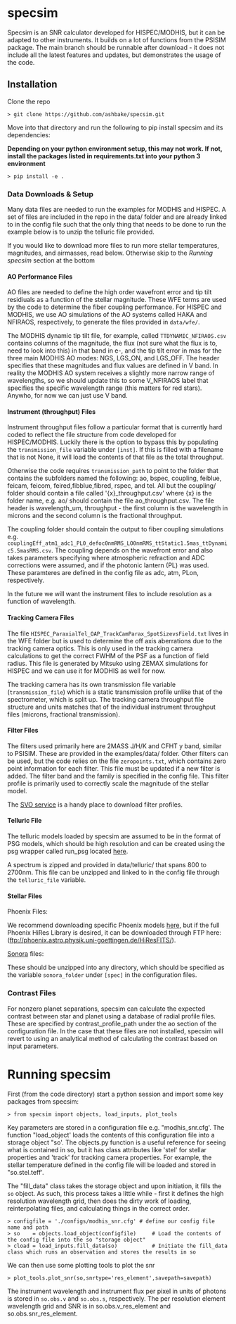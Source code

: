 # specsim
Specsim is an SNR calculator developed for HISPEC/MODHIS, but it can be adapted to other instruments. It builds on a lot of functions from the PSISIM package. The main branch should be runnable after download - it does not include all the latest features and updates, but demonstrates the usage of the code.

## Installation
Clone the repo
```
> git clone https://github.com/ashbake/specsim.git
```
Move into that directory and run the following to pip install specsim and its dependencies:

**Depending on your python environment setup, this may not work. If not, install the packages listed in requirements.txt into your python 3 environment**

```
> pip install -e .
```

### Data Downloads & Setup
Many data files are needed to run the examples for MODHIS and HISPEC. A set of files are included in the repo in the data/ folder and are already linked to in the config file such that the only thing that needs to be done to run the example below is to unzip the telluric file provided. 

If you would like to download more files to run more stellar temperatures, magnitudes, and airmasses, read below. Otherwise skip to the *Running specsim* section at the bottom

#### AO Performance Files
AO files are needed to define the high order wavefront error and tip tilt residiuals as a function of the stellar magnitude. These WFE terms are used by the code to determine the fiber coupling performance. For HISPEC and MODHIS, we use AO simulations of the AO systems called HAKA and NFIRAOS, respectively, to generate the files provided in `data/wfe/`.

The MODHIS dynamic tip tilt file, for example, called `TTDYNAMIC_NFIRAOS.csv` contains columns of the magnitude, the flux (not sure what the flux is to, need to look into this) in that band in e-, and the tip tilt error in mas for the three main MODHIS AO modes: NGS, LGS_ON, and LGS_OFF. The header specifies that these magnitudes and flux values are defined in V band. In reality the MODHIS AO system receives a slightly more narrow range of wavelengths, so we should update this to some V_NFIRAOS label that specifies the specific wavelength range (this matters for red stars). Anywho, for now we can just use V band. 


#### Instrument (throughput) Files
Instrument throughput files follow a particular format that is currently hard coded to reflect the file structure from code developed for HISPEC/MODHIS. Luckily there is the option to bypass this by populating the `transmission_file` variable under `[inst]`. If this is filled with a filename that is not None, it will load the contents of that file as the total throughput.

Otherwise the code requires `transmission_path` to point to the folder that contains the subfolders named the following: ao, bspec, coupling, feiblue, feicam, feicom, feired,fibblue,fibred, rspec, and tel. All but the coupling/ folder should contain a file called '{x}_throughput.csv' where {x} is the folder name, e.g. ao/ should contain the file ao_throughput.csv. The file header is wavelength_um, throughput - the first column is the wavelength in microns and the second column is the fractional throughput.

The coupling folder should contain the output to fiber coupling simulations e.g. `couplingEff_atm1_adc1_PL0_defoc0nmRMS_LO0nmRMS_ttStatic1.5mas_ttDynamic5.5masRMS.csv`. The coupling depends on the wavefront error and also takes parameters specifying where atmospheric refraction and ADC corrections were assumed, and if the photonic lantern (PL) was used. These paramteres are defined in the config file as adc, atm, PLon, respectively.

In the future we will want the instrument files to include resolution as a function of wavelength. 

#### Tracking Camera Files
The file `HISPEC_ParaxialTel_OAP_TrackCamParax_SpotSizevsField.txt` lives in the WFE folder but is used to determine the off axis aberrations due to the tracking camera optics. This is only used in the tracking camera calculations to get the correct FWHM of the PSF as a function of field radius. This file is generated by Mitsuko using ZEMAX simulations for HISPEC and we can use it for MODHIS as well for now.

The tracking camera has its own transmission file variable (`transmission_file`) which is a static transmission profile unlike that of the spectrometer, which is split up. The tracking camera throughput file structure and units matches that of the individual instrument throughput files (microns, fractional transmission).

#### Filter Files
The filters used primarily here are 2MASS J/H/K and CFHT y band, similar to PSISIM. These are provided in the examples/data/ folder. Other filters can be used, but the code relies on the file `zeropoints.txt`, which contains zero point information for each filter. This file must be updated if a new filter is added. The filter band and the family is specified in the config file. This filter profile is primarily used to correctly scale the magnitude of the stellar model.

The [SVO service](http://svo2.cab.inta-csic.es/theory/fps/index.php?mode=browse&gname=2MASS&asttype=) is a handy place to download filter profiles.

#### Telluric File
The telluric models loaded by specsim are assumed to be in the format of PSG models, which should be high resolution and can be created using the psg wrapper called run_psg located [here](https://github.com/ashbake/run_psg). 

A spectrum is zipped and provided in data/telluric/ that spans 800 to 2700nm. This file can be unzipped and linked to in the config file through the ```telluric_file``` variable.

#### Stellar Files

Phoenix Files: 

We recommend downloading specific Phoenix models [here](http://phoenix.astro.physik.uni-goettingen.de/?page_id=15), but if the full Phoenix HiRes Library is desired, it can be downloaded through FTP here: (ftp://phoenix.astro.physik.uni-goettingen.de/HiResFITS/).


[Sonora](https://zenodo.org/record/1309035#.XbtLtpNKhMA) files: 

These should be unzipped into any directory, which should be specified as the variable ```sonora_folder``` under ```[spec]``` in the configuration files. 

### Contrast Files
For nonzero planet separations, specsim can calculate the expected contrast between star and planet using a database of radial profile files. These are specified by contrast_profile_path under the ao section of the configuration file. In the case that these files are not installed, specsim will revert to using an analytical method of calculating the contrast based on input parameters. 



# Running specsim

First (from the code directory) start a python session and import some key packages from specsim:
```
> from specsim import objects, load_inputs, plot_tools
```

Key parameters are stored in a configuration file e.g. "modhis_snr.cfg'. The function "load_object' loads the contents of this configuration file into a storage object "so'. The objects.py function is a useful reference for seeing what is contained in so, but it has class attributes like 'stel' for stellar properties and 'track' for tracking camera properties. For example, the stellar temperature defined in the config file will be loaded and stored in "so.stel.teff'.

The "fill_data" class takes the storage object and upon initiation, it fills the `so` object. As such, this process takes a little while - first it defines the high resolution wavelength grid, then does the dirty work of loading, reinterpolating files, and calculating things in the correct order.


```
> configfile = './configs/modhis_snr.cfg' # define our config file name and path
> so    = objects.load_object(configfile)     # Load the contents of the config file into the so "storage object"
> cload = load_inputs.fill_data(so)           # Initiate the fill_data class which runs an observation and stores the results in so
```


We can then use some plotting tools to plot the snr
```
> plot_tools.plot_snr(so,snrtype='res_element',savepath=savepath)
```

The instrument wavelength and instrument flux per pixel in units of photons is stored in `so.obs.v` and  `so.obs.s`, respectively. The per resolution element wavelength grid and  SNR is in so.obs.v_res_element and so.obs.snr_res_element.



